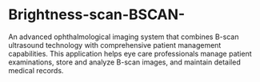 # Brightness-scan-BSCAN-
An advanced ophthalmological imaging system that combines B-scan ultrasound technology with comprehensive patient management capabilities. This application helps eye care professionals manage patient examinations, store and analyze B-scan images, and maintain detailed medical records.

